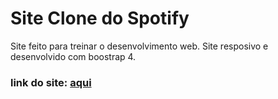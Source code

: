 # Site Clone do Spotify

Site feito para treinar o desenvolvimento web.
Site resposivo e desenvolvido com boostrap 4.

### link do site: [aqui](https://matheus-java.github.io/Spotify-Clone/)
